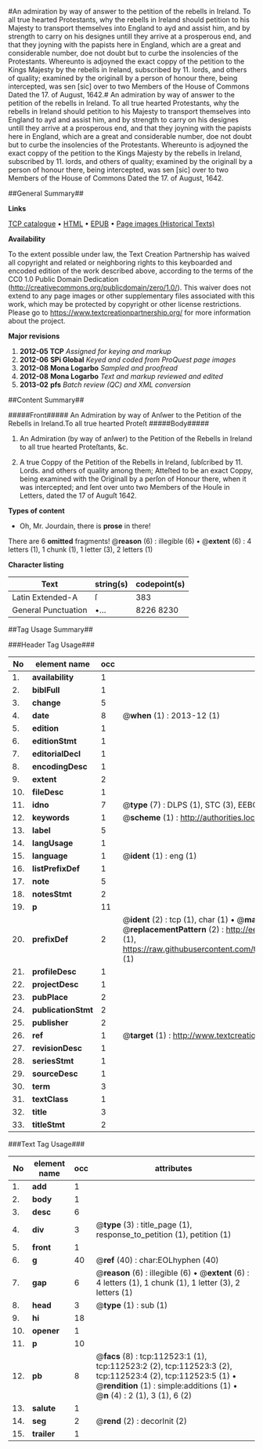 #An admiration by way of answer to the petition of the rebells in Ireland. To all true hearted Protestants, why the rebells in Ireland should petition to his Majesty to transport themselves into England to ayd and assist him, and by strength to carry on his designes untill they arrive at a prosperous end, and that they joyning with the papists here in England, which are a great and considerable number, doe not doubt but to curbe the insolencies of the Protestants. Whereunto is adjoyned the exact coppy of the petition to the Kings Majesty by the rebells in Ireland, subscribed by 11. lords, and others of quality; examined by the originall by a person of honour there, being intercepted, was sen [sic] over to two Members of the House of Commons Dated the 17. of August, 1642.#
An admiration by way of answer to the petition of the rebells in Ireland. To all true hearted Protestants, why the rebells in Ireland should petition to his Majesty to transport themselves into England to ayd and assist him, and by strength to carry on his designes untill they arrive at a prosperous end, and that they joyning with the papists here in England, which are a great and considerable number, doe not doubt but to curbe the insolencies of the Protestants. Whereunto is adjoyned the exact coppy of the petition to the Kings Majesty by the rebells in Ireland, subscribed by 11. lords, and others of quality; examined by the originall by a person of honour there, being intercepted, was sen [sic] over to two Members of the House of Commons Dated the 17. of August, 1642.

##General Summary##

**Links**

[TCP catalogue](http://www.ota.ox.ac.uk/tcp/)  • 
[HTML](http://tei.it.ox.ac.uk/tcp/Texts-HTML/free/A75/A75894.html)  • 
[EPUB](http://tei.it.ox.ac.uk/tcp/Texts-EPUB/free/A75/A75894.epub) • 
[Page images (Historical Texts)](https://historicaltexts.jisc.ac.uk/eebo-99860403e)

**Availability**

To the extent possible under law, the Text Creation Partnership has waived all copyright and related or neighboring rights to this keyboarded and encoded edition of the work described above, according to the terms of the CC0 1.0 Public Domain Dedication (http://creativecommons.org/publicdomain/zero/1.0/). This waiver does not extend to any page images or other supplementary files associated with this work, which may be protected by copyright or other license restrictions. Please go to https://www.textcreationpartnership.org/ for more information about the project.

**Major revisions**

1. __2012-05__ __TCP__ *Assigned for keying and markup*
1. __2012-06__ __SPi Global__ *Keyed and coded from ProQuest page images*
1. __2012-08__ __Mona Logarbo__ *Sampled and proofread*
1. __2012-08__ __Mona Logarbo__ *Text and markup reviewed and edited*
1. __2013-02__ __pfs__ *Batch review (QC) and XML conversion*

##Content Summary##

#####Front#####
An Admiration by way of Anſwer to the Petition of the Rebells in Ireland.To all true hearted Proteſt
#####Body#####

1. An Admiration (by way of anſwer) to the Petition of the Rebells in Ireland to all true hearted Proteſtants, &c.

1. A true Coppy of the Petition of the Rebells in Ireland, ſubſcribed by 11. Lords. and others of quality among them; Atteſted to be an exact Coppy, being examined with the Originall by a perſon of Honour there, when it was intercepted; and ſent over unto two Members of the Houſe in Letters, dated the 17 of Auguſt 1642.

**Types of content**

  * Oh, Mr. Jourdain, there is **prose** in there!

There are 6 **omitted** fragments! 
 @__reason__ (6) : illegible (6)  •  @__extent__ (6) : 4 letters (1), 1 chunk (1), 1 letter (3), 2 letters (1)

**Character listing**


|Text|string(s)|codepoint(s)|
|---|---|---|
|Latin Extended-A|ſ|383|
|General Punctuation|•…|8226 8230|

##Tag Usage Summary##

###Header Tag Usage###

|No|element name|occ|attributes|
|---|---|---|---|
|1.|__availability__|1||
|2.|__biblFull__|1||
|3.|__change__|5||
|4.|__date__|8| @__when__ (1) : 2013-12 (1)|
|5.|__edition__|1||
|6.|__editionStmt__|1||
|7.|__editorialDecl__|1||
|8.|__encodingDesc__|1||
|9.|__extent__|2||
|10.|__fileDesc__|1||
|11.|__idno__|7| @__type__ (7) : DLPS (1), STC (3), EEBO-CITATION (1), PROQUEST (1), VID (1)|
|12.|__keywords__|1| @__scheme__ (1) : http://authorities.loc.gov/ (1)|
|13.|__label__|5||
|14.|__langUsage__|1||
|15.|__language__|1| @__ident__ (1) : eng (1)|
|16.|__listPrefixDef__|1||
|17.|__note__|5||
|18.|__notesStmt__|2||
|19.|__p__|11||
|20.|__prefixDef__|2| @__ident__ (2) : tcp (1), char (1)  •  @__matchPattern__ (2) : ([0-9\-]+):([0-9IVX]+) (1), (.+) (1)  •  @__replacementPattern__ (2) : http://eebo.chadwyck.com/downloadtiff?vid=$1&page=$2 (1), https://raw.githubusercontent.com/textcreationpartnership/Texts/master/tcpchars.xml#$1 (1)|
|21.|__profileDesc__|1||
|22.|__projectDesc__|1||
|23.|__pubPlace__|2||
|24.|__publicationStmt__|2||
|25.|__publisher__|2||
|26.|__ref__|1| @__target__ (1) : http://www.textcreationpartnership.org/docs/. (1)|
|27.|__revisionDesc__|1||
|28.|__seriesStmt__|1||
|29.|__sourceDesc__|1||
|30.|__term__|3||
|31.|__textClass__|1||
|32.|__title__|3||
|33.|__titleStmt__|2||


###Text Tag Usage###

|No|element name|occ|attributes|
|---|---|---|---|
|1.|__add__|1||
|2.|__body__|1||
|3.|__desc__|6||
|4.|__div__|3| @__type__ (3) : title_page (1), response_to_petition (1), petition (1)|
|5.|__front__|1||
|6.|__g__|40| @__ref__ (40) : char:EOLhyphen (40)|
|7.|__gap__|6| @__reason__ (6) : illegible (6)  •  @__extent__ (6) : 4 letters (1), 1 chunk (1), 1 letter (3), 2 letters (1)|
|8.|__head__|3| @__type__ (1) : sub (1)|
|9.|__hi__|18||
|10.|__opener__|1||
|11.|__p__|10||
|12.|__pb__|8| @__facs__ (8) : tcp:112523:1 (1), tcp:112523:2 (2), tcp:112523:3 (2), tcp:112523:4 (2), tcp:112523:5 (1)  •  @__rendition__ (1) : simple:additions (1)  •  @__n__ (4) : 2 (1), 3 (1), 6 (2)|
|13.|__salute__|1||
|14.|__seg__|2| @__rend__ (2) : decorInit (2)|
|15.|__trailer__|1||
